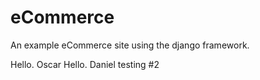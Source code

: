 # eCommerce
An example eCommerce site using the django framework.

Hello. Oscar
Hello. Daniel
testing #2
